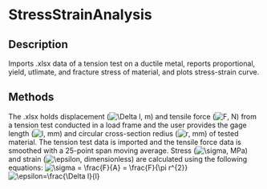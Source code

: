 # StressStrainAnalysis

## Description
Imports .xlsx data of a tension test on a ductile metal, reports proportional, yield, utlimate, and fracture stress of material, and plots stress-strain curve.

## Methods
The .xlsx holds displacement (<img src="https://latex.codecogs.com/svg.image?\Delta&space;l&space;" title="\Delta l " />, m) and tensile force (<img src="https://latex.codecogs.com/svg.image?F" title="F" />, N) from a tension test conducted in a load frame and the user provides the gage length (<img src="https://latex.codecogs.com/svg.image?l" title="l" />, mm) and circular cross-section redius (<img src="https://latex.codecogs.com/svg.image?r" title="r" />, mm) of tested material. The tension test data is imported and the tensile force data is smoothed with a 25-point span moving average. Stress (<img src="https://latex.codecogs.com/svg.image?\sigma&space;" title="\sigma " />, MPa) and strain (<img src="https://latex.codecogs.com/svg.image?\epsilon&space;" title="\epsilon " />, dimensionless) are calculated using the following equations:
<img src="https://latex.codecogs.com/svg.image?\sigma&space;=&space;\frac{F}{A}&space;=&space;\frac{F}{\pi&space;r^{2}}" title="\sigma = \frac{F}{A} = \frac{F}{\pi r^{2}}" />
<img src="https://latex.codecogs.com/svg.image?\epsilon=\frac{\Delta&space;l}{l}" title="\epsilon=\frac{\Delta l}{l}" />
